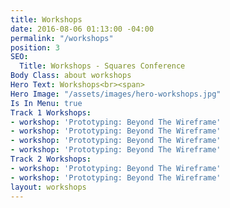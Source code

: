 ```yaml
---
title: Workshops
date: 2016-08-06 01:13:00 -04:00
permalink: "/workshops"
position: 3
SEO:
  Title: Workshops - Squares Conference
Body Class: about workshops
Hero Text: Workshops<br><span>
Hero Image: "/assets/images/hero-workshops.jpg"
Is In Menu: true
Track 1 Workshops:
- workshop: 'Prototyping: Beyond The Wireframe'
- workshop: 'Prototyping: Beyond The Wireframe'
- workshop: 'Prototyping: Beyond The Wireframe'
- workshop: 'Prototyping: Beyond The Wireframe'
Track 2 Workshops:
- workshop: 'Prototyping: Beyond The Wireframe'
- workshop: 'Prototyping: Beyond The Wireframe'
layout: workshops
---
```


